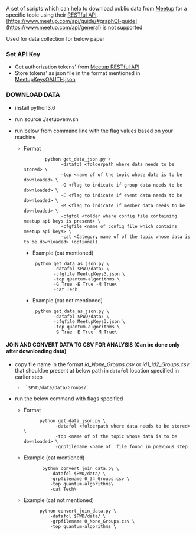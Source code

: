 A set of scripts which can help to download public data from [Meetup](https://www.meetup.com/) for a specific topic
using their [RESTful API](https://www.meetup.com/meetup_api/). [https://www.meetup.com/api/guide/#graphQl-guide](https://www.meetup.com/api/general) is not supported 


Used for data collection for below paper


### Set API Key
- Get authorization tokens' from  [Meetup RESTful API](https://www.meetup.com/meetup_api/)
- Store tokens' as json file in the format mentioned in [MeetupKeysOAUTH.json](/datadownloader/Config/MeetupKeysOAUTH.json)

### DOWNLOAD DATA

- install python3.6
- run source ./setupvenv.sh
- run below from command line with the flag values based on your machine 

  - Format
          
                python get_data_json.py \
                      -datafol <folderpath where data needs to be stored> \
                      -top <name of of the topic whose data is to be downloaded> \
                      -G <flag to indicate if group data needs to be downloaded> \
                      -E <flag to indicate if event data needs to be downloaded> \
                      -M <flag to indicate if member data needs to be downloaded> \
                      -cfgfol <folder where config file containing meetup api keys is present> \
                      -cfgfile <name of config file which contains meetup api keys> \
                      -cat <Category name of of the topic whose data is to be downloaded> (optional)
   
      - Example (cat mentioned)
             
             python get_data_as_json.py \
                    -datafol $PWD/data/ \
                    -cfgfile MeetupKeys3.json \
                    -top quantum-algorithms \
                    -G True -E True -M True\
                    -cat Tech

      - Example (cat not mentioned)

             python get_data_as_json.py \
                    -datafol $PWD/data/ \
                    -cfgfile MeetupKeys3.json \
                    -top quantum-algorithms \
                    -G True -E True -M True\

#### JOIN AND CONVERT DATA TO CSV FOR ANALYSIS (Can be done only after downloading data)

 - copy file name in the format *id_None_Groups.csv* or *id1_id2_Groups.csv*  that shouldbe present at below path
in `datafol` location specified in earlier step

        -  `$PWD/data/Data/Groups/`

  - run the below command with flags specified
    
    - Format
      
                python get_data_json.py \
                      -datafol <folderpath where data needs to be stored> \
                      -top <name of of the topic whose data is to be downloaded> \
                      -grpfilename <name of  file found in previous step
      
    - Example (cat mentioned)
   
                 python convert_join_data.py \
                    -datafol $PWD/data/ \
                    -grpfilename 0_34_Groups.csv \
                    -top quantum-algorithms\
                    -cat Tech\
   
    - Example (cat not mentioned)
               
                python convert_join_data.py \
                    -datafol $PWD/data/ \
                    -grpfilename 0_None_Groups.csv \
                    -top quantum-algorithms \
